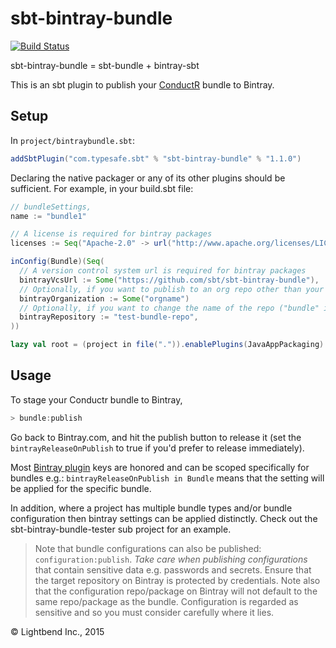 sbt-bintray-bundle
==================

[![Build Status](https://api.travis-ci.org/sbt/sbt-bintray-bundle.png?branch=master)](https://travis-ci.org/sbt/sbt-bintray-bundle)

sbt-bintray-bundle = sbt-bundle + bintray-sbt

This is an sbt plugin to publish your [ConductR](http://conductr.typesafe.com/) bundle to Bintray.

Setup
-----

In `project/bintraybundle.sbt`:

```scala
addSbtPlugin("com.typesafe.sbt" % "sbt-bintray-bundle" % "1.1.0")
```

Declaring the native packager or any of its other plugins should be sufficient. For example, in your build.sbt file:

```scala
// bundleSettings,
name := "bundle1"

// A license is required for bintray packages
licenses := Seq("Apache-2.0" -> url("http://www.apache.org/licenses/LICENSE-2.0"))

inConfig(Bundle)(Seq(
  // A version control system url is required for bintray packages
  bintrayVcsUrl := Some("https://github.com/sbt/sbt-bintray-bundle"),
  // Optionally, if you want to publish to an org repo other than your own
  bintrayOrganization := Some("orgname")
  // Optionally, if you want to change the name of the repo ("bundle" is the default)
  bintrayRepository := "test-bundle-repo",
))

lazy val root = (project in file(".")).enablePlugins(JavaAppPackaging)
```

Usage
-----

To stage your Conductr bundle to Bintray,

```scala
> bundle:publish
```

Go back to Bintray.com, and hit the publish button to release it (set the `bintrayReleaseOnPublish` to true
if you'd prefer to release immediately).

Most [Bintray plugin](https://github.com/softprops/bintray-sbt#bintray-sbt) keys are honored and can be scoped specifically for bundles e.g.: `bintrayReleaseOnPublish in Bundle`
means that the setting will be applied for the specific bundle.

In addition, where a project has multiple bundle types and/or bundle configuration then bintray settings can be applied
distinctly. Check out the sbt-bintray-bundle-tester sub project for an example.

> Note that bundle configurations can also be published: `configuration:publish`. *Take care when publishing configurations* that contain sensitive data e.g. passwords and secrets. Ensure that the target repository on Bintray is protected by credentials. Note also that the configuration repo/package on Bintray will not default to the same repo/package as the bundle. Configuration is regarded as sensitive and so you must consider carefully where it lies.

&copy; Lightbend Inc., 2015
